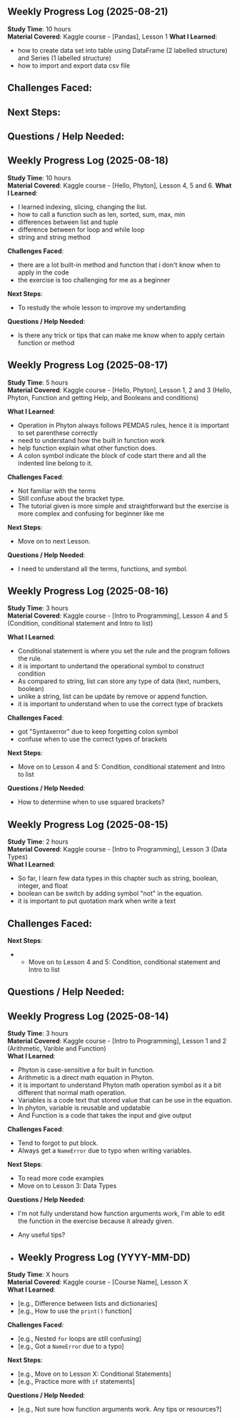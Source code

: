 ## Weekly Progress Log (2025-08-21)

**Study Time**: 10 hours  
**Material Covered**: Kaggle course - [Pandas], Lesson 1
**What I Learned**:
- how to create data set into table using DataFrame (2 labelled structure) and Series (1 labelled structure)
- how to import and export data csv file
  
**Challenges Faced**:
- 

**Next Steps**:
- 

**Questions / Help Needed**:
- 



## Weekly Progress Log (2025-08-18)

**Study Time**: 10 hours  
**Material Covered**: Kaggle course - [Hello, Phyton], Lesson 4, 5 and 6.
**What I Learned**:
- I learned indexing, slicing, changing the list.
- how to call a function such as len, sorted, sum, max, min
- differences between list and tuple
- difference between for loop and while loop
- string and string method
  
**Challenges Faced**:
- there are a lot built-in method and function that i don't know when to apply in the code
- the exercise is too challenging for me as a beginner

**Next Steps**:
- To restudy the whole lesson to improve my undertanding

**Questions / Help Needed**:
- Is there any trick or tips that can make me know when to apply certain function or method


## Weekly Progress Log (2025-08-17)

**Study Time**: 5 hours  
**Material Covered**: Kaggle course - [Hello, Phyton], Lesson 1, 2 and 3 (Hello, Phyton, Function and getting Help, and Booleans and conditions)

**What I Learned**:
- Operation in Phyton always follows PEMDAS rules, hence it is important to set parenthese correctly
- need to understand how the built in function work
- help function explain what other function does.
- A colon symbol indicate the block of code start there and all the indented line belong to it.
  
**Challenges Faced**:
- Not familiar with the terms
- Still confuse about the bracket type.
- The tutorial given is more simple and straightforward but the exercise is more complex and confusing for beginner like me

**Next Steps**:
- Move on to next Lesson.

**Questions / Help Needed**:
- I need to understand all the terms, functions, and symbol.

## Weekly Progress Log (2025-08-16)

**Study Time**: 3 hours  
**Material Covered**: Kaggle course - [Intro to Programming], Lesson 4 and 5 (Condition, conditional statement and Intro to list)

**What I Learned**:
- Conditional statement is where you set the rule and the program follows the rule.
- it is important to undertand the operational symbol to construct condition
- As compared to string, list can store any type of data (text, numbers, boolean)
- unlike a string, list can be update by remove or append function.
- it is important to understand when to use the correct type of brackets
  
**Challenges Faced**:
- got "Syntaxerror" due to keep forgetting colon symbol
- confuse when to use the correct types of brackets

**Next Steps**:
- Move on to Lesson 4 and 5: Condition, conditional statement and Intro to list

**Questions / Help Needed**:
- How to determine when to use squared brackets?

## Weekly Progress Log (2025-08-15)

**Study Time**: 2 hours  
**Material Covered**: Kaggle course - [Intro to Programming], Lesson 3 (Data Types)  
**What I Learned**:
- So far, I learn few data types in this chapter such as string, boolean, integer, and float
- boolean can be switch by adding symbol "not" in the equation.
- it is important to put quotation mark when write a text

**Challenges Faced**:
- 

**Next Steps**:
- - Move on to Lesson 4 and 5: Condition, conditional statement and Intro to list

**Questions / Help Needed**:
- 
  
## Weekly Progress Log (2025-08-14)

**Study Time**: 3 hours  
**Material Covered**: Kaggle course - [Intro to Programming], Lesson 1 and 2 (Arithmetic, Varible and Function)  
**What I Learned**:
- Phyton is case-sensitive a for built in function.
- Arithmetic is a direct math equation in Phyton.
- it is important to understand Phyton math operation symbol as it a bit different that normal math operation.
- Variables is a code text that stored value that can be use in the equation.
- In phyton, variable is reusable and updatable
- And Function is a code that takes the input and give output

**Challenges Faced**:
- Tend to forgot to put block.
- Always get a `NameError` due to typo when writing variables.

**Next Steps**:
- To read more code examples
- Move on to Lesson 3: Data Types

**Questions / Help Needed**:
- I'm not fully understand how function arguments work, I'm able to edit the function in the exercise because it already given.
- Any useful tips?

- ## Weekly Progress Log (YYYY-MM-DD)

**Study Time**: X hours  
**Material Covered**: Kaggle course - [Course Name], Lesson X  
**What I Learned**:
- [e.g., Difference between lists and dictionaries]
- [e.g., How to use the `print()` function]

**Challenges Faced**:
- [e.g., Nested `for` loops are still confusing]
- [e.g., Got a `NameError` due to a typo]

**Next Steps**:
- [e.g., Move on to Lesson X: Conditional Statements]
- [e.g., Practice more with `if` statements]

**Questions / Help Needed**:
- [e.g., Not sure how function arguments work. Any tips or resources?]

